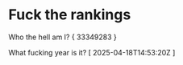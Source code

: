 # Fuck the rankings

Who the hell am I?
{ 33349283 }

What fucking year is it?
[ 2025-04-18T14:53:20Z ]
